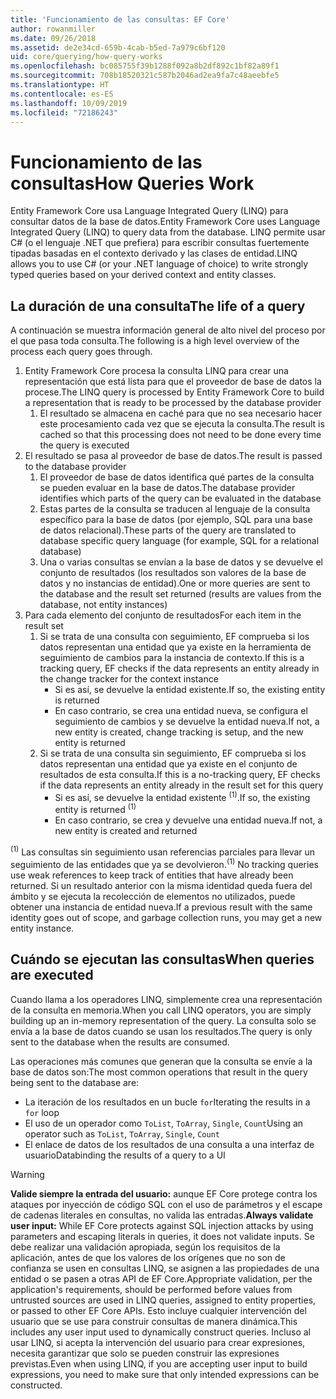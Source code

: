 ```yaml
---
title: 'Funcionamiento de las consultas: EF Core'
author: rowanmiller
ms.date: 09/26/2018
ms.assetid: de2e34cd-659b-4cab-b5ed-7a979c6bf120
uid: core/querying/how-query-works
ms.openlocfilehash: bc085755f39b1288f092a8b2df892c1bf82a89f1
ms.sourcegitcommit: 708b18520321c587b2046ad2ea9fa7c48aeebfe5
ms.translationtype: HT
ms.contentlocale: es-ES
ms.lasthandoff: 10/09/2019
ms.locfileid: "72186243"
---
```

# <a name="how-queries-work"></a><span data-ttu-id="94dcc-102">Funcionamiento de las consultas</span><span class="sxs-lookup"><span data-stu-id="94dcc-102">How Queries Work</span></span>

<span data-ttu-id="94dcc-103">Entity Framework Core usa Language Integrated Query (LINQ) para consultar datos de la base de datos.</span><span class="sxs-lookup"><span data-stu-id="94dcc-103">Entity Framework Core uses Language Integrated Query (LINQ) to query data from the database.</span></span> <span data-ttu-id="94dcc-104">LINQ permite usar C# (o el lenguaje .NET que prefiera) para escribir consultas fuertemente tipadas basadas en el contexto derivado y las clases de entidad.</span><span class="sxs-lookup"><span data-stu-id="94dcc-104">LINQ allows you to use C# (or your .NET language of choice) to write strongly typed queries based on your derived context and entity classes.</span></span>

## <a name="the-life-of-a-query"></a><span data-ttu-id="94dcc-105">La duración de una consulta</span><span class="sxs-lookup"><span data-stu-id="94dcc-105">The life of a query</span></span>

<span data-ttu-id="94dcc-106">A continuación se muestra información general de alto nivel del proceso por el que pasa toda consulta.</span><span class="sxs-lookup"><span data-stu-id="94dcc-106">The following is a high level overview of the process each query goes through.</span></span>

1. <span data-ttu-id="94dcc-107">Entity Framework Core procesa la consulta LINQ para crear una representación que está lista para que el proveedor de base de datos la procese.</span><span class="sxs-lookup"><span data-stu-id="94dcc-107">The LINQ query is processed by Entity Framework Core to build a representation that is ready to be processed by the database provider</span></span>
   1. <span data-ttu-id="94dcc-108">El resultado se almacena en caché para que no sea necesario hacer este procesamiento cada vez que se ejecuta la consulta.</span><span class="sxs-lookup"><span data-stu-id="94dcc-108">The result is cached so that this processing does not need to be done every time the query is executed</span></span>
2. <span data-ttu-id="94dcc-109">El resultado se pasa al proveedor de base de datos.</span><span class="sxs-lookup"><span data-stu-id="94dcc-109">The result is passed to the database provider</span></span>
   1. <span data-ttu-id="94dcc-110">El proveedor de base de datos identifica qué partes de la consulta se pueden evaluar en la base de datos.</span><span class="sxs-lookup"><span data-stu-id="94dcc-110">The database provider identifies which parts of the query can be evaluated in the database</span></span>
   2. <span data-ttu-id="94dcc-111">Estas partes de la consulta se traducen al lenguaje de la consulta específico para la base de datos (por ejemplo, SQL para una base de datos relacional).</span><span class="sxs-lookup"><span data-stu-id="94dcc-111">These parts of the query are translated to database specific query language (for example, SQL for a relational database)</span></span>
   3. <span data-ttu-id="94dcc-112">Una o varias consultas se envían a la base de datos y se devuelve el conjunto de resultados (los resultados son valores de la base de datos y no instancias de entidad).</span><span class="sxs-lookup"><span data-stu-id="94dcc-112">One or more queries are sent to the database and the result set returned (results are values from the database, not entity instances)</span></span>
3. <span data-ttu-id="94dcc-113">Para cada elemento del conjunto de resultados</span><span class="sxs-lookup"><span data-stu-id="94dcc-113">For each item in the result set</span></span>
   1. <span data-ttu-id="94dcc-114">Si se trata de una consulta con seguimiento, EF comprueba si los datos representan una entidad que ya existe en la herramienta de seguimiento de cambios para la instancia de contexto.</span><span class="sxs-lookup"><span data-stu-id="94dcc-114">If this is a tracking query, EF checks if the data represents an entity already in the change tracker for the context instance</span></span>
      * <span data-ttu-id="94dcc-115">Si es así, se devuelve la entidad existente.</span><span class="sxs-lookup"><span data-stu-id="94dcc-115">If so, the existing entity is returned</span></span>
      * <span data-ttu-id="94dcc-116">En caso contrario, se crea una entidad nueva, se configura el seguimiento de cambios y se devuelve la entidad nueva.</span><span class="sxs-lookup"><span data-stu-id="94dcc-116">If not, a new entity is created, change tracking is setup, and the new entity is returned</span></span>
   2. <span data-ttu-id="94dcc-117">Si se trata de una consulta sin seguimiento, EF comprueba si los datos representan una entidad que ya existe en el conjunto de resultados de esta consulta.</span><span class="sxs-lookup"><span data-stu-id="94dcc-117">If this is a no-tracking query, EF checks if the data represents an entity already in the result set for this query</span></span>
      * <span data-ttu-id="94dcc-118">Si es así, se devuelve la entidad existente <sup>(1)</sup>.</span><span class="sxs-lookup"><span data-stu-id="94dcc-118">If so, the existing entity is returned <sup>(1)</sup></span></span>
      * <span data-ttu-id="94dcc-119">En caso contrario, se crea y devuelve una entidad nueva.</span><span class="sxs-lookup"><span data-stu-id="94dcc-119">If not, a new entity is created and returned</span></span>

<span data-ttu-id="94dcc-120"><sup>(1)</sup> Las consultas sin seguimiento usan referencias parciales para llevar un seguimiento de las entidades que ya se devolvieron.</span><span class="sxs-lookup"><span data-stu-id="94dcc-120"><sup>(1)</sup> No tracking queries use weak references to keep track of entities that have already been returned.</span></span> <span data-ttu-id="94dcc-121">Si un resultado anterior con la misma identidad queda fuera del ámbito y se ejecuta la recolección de elementos no utilizados, puede obtener una instancia de entidad nueva.</span><span class="sxs-lookup"><span data-stu-id="94dcc-121">If a previous result with the same identity goes out of scope, and garbage collection runs, you may get a new entity instance.</span></span>

## <a name="when-queries-are-executed"></a><span data-ttu-id="94dcc-122">Cuándo se ejecutan las consultas</span><span class="sxs-lookup"><span data-stu-id="94dcc-122">When queries are executed</span></span>

<span data-ttu-id="94dcc-123">Cuando llama a los operadores LINQ, simplemente crea una representación de la consulta en memoria.</span><span class="sxs-lookup"><span data-stu-id="94dcc-123">When you call LINQ operators, you are simply building up an in-memory representation of the query.</span></span> <span data-ttu-id="94dcc-124">La consulta solo se envía a la base de datos cuando se usan los resultados.</span><span class="sxs-lookup"><span data-stu-id="94dcc-124">The query is only sent to the database when the results are consumed.</span></span>

<span data-ttu-id="94dcc-125">Las operaciones más comunes que generan que la consulta se envíe a la base de datos son:</span><span class="sxs-lookup"><span data-stu-id="94dcc-125">The most common operations that result in the query being sent to the database are:</span></span>
* <span data-ttu-id="94dcc-126">La iteración de los resultados en un bucle `for`</span><span class="sxs-lookup"><span data-stu-id="94dcc-126">Iterating the results in a `for` loop</span></span>
* <span data-ttu-id="94dcc-127">El uso de un operador como `ToList`, `ToArray`, `Single`, `Count`</span><span class="sxs-lookup"><span data-stu-id="94dcc-127">Using an operator such as `ToList`, `ToArray`, `Single`, `Count`</span></span>
* <span data-ttu-id="94dcc-128">El enlace de datos de los resultados de una consulta a una interfaz de usuario</span><span class="sxs-lookup"><span data-stu-id="94dcc-128">Databinding the results of a query to a UI</span></span>

> [!WARNING]  
> <span data-ttu-id="94dcc-129">**Valide siempre la entrada del usuario:** aunque EF Core protege contra los ataques por inyección de código SQL con el uso de parámetros y el escape de cadenas literales en consultas, no valida las entradas.</span><span class="sxs-lookup"><span data-stu-id="94dcc-129">**Always validate user input:** While EF Core protects against SQL injection attacks by using parameters and escaping literals in queries, it does not validate inputs.</span></span> <span data-ttu-id="94dcc-130">Se debe realizar una validación apropiada, según los requisitos de la aplicación, antes de que los valores de los orígenes que no son de confianza se usen en consultas LINQ, se asignen a las propiedades de una entidad o se pasen a otras API de EF Core.</span><span class="sxs-lookup"><span data-stu-id="94dcc-130">Appropriate validation, per the application's requirements, should be performed before values from untrusted sources are used in LINQ queries, assigned to entity properties, or passed to other EF Core APIs.</span></span> <span data-ttu-id="94dcc-131">Esto incluye cualquier intervención del usuario que se use para construir consultas de manera dinámica.</span><span class="sxs-lookup"><span data-stu-id="94dcc-131">This includes any user input used to dynamically construct queries.</span></span> <span data-ttu-id="94dcc-132">Incluso al usar LINQ, si acepta la intervención del usuario para crear expresiones, necesita garantizar que solo se pueden construir las expresiones previstas.</span><span class="sxs-lookup"><span data-stu-id="94dcc-132">Even when using LINQ, if you are accepting user input to build expressions, you need to make sure that only intended expressions can be constructed.</span></span>
